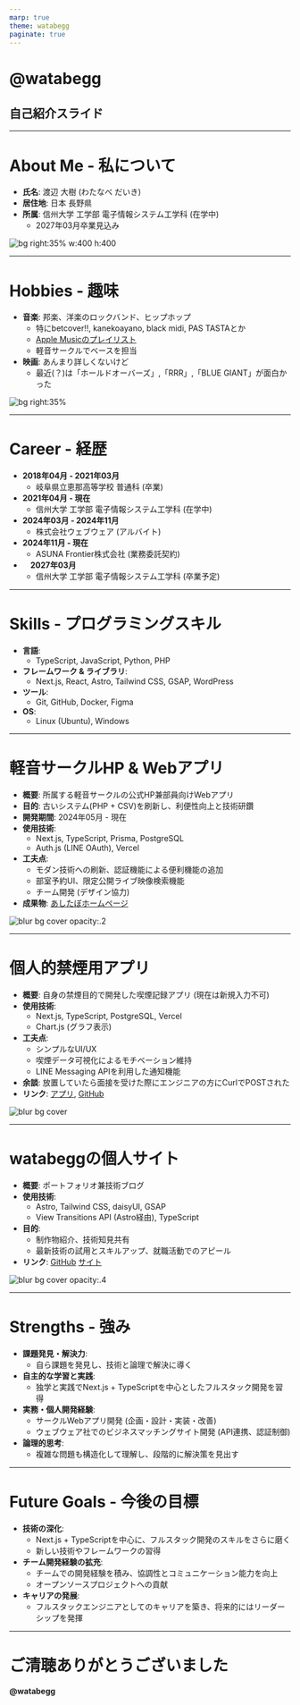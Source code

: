 ```yaml
---
marp: true
theme: watabegg
paginate: true
---
```


<!-- _class: lead -->
# @watabegg
## 自己紹介スライド

---

# About Me - 私について

*   **氏名**: 渡辺 大樹 (わたなべ だいき)
*   **居住地**: 日本 長野県
*   **所属**: 信州大学 工学部 電子情報システム工学科 (在学中)
    *   2027年03月卒業見込み

![bg right:35% w:400 h:400](./images/real_icon.webp)

---

# Hobbies - 趣味

*   **音楽**: 邦楽、洋楽のロックバンド、ヒップホップ
    *   特にbetcover!!, kanekoayano, black midi, PAS TASTAとか
    *   [Apple Musicのプレイリスト](https://music.apple.com/library/playlist/p.ZOAXdxRh48VV3LD)
    *   軽音サークルでベースを担当
* **映画**: あんまり詳しくないけど
    *   最近(？)は「ホールドオーバーズ」,「RRR」,「BLUE GIANT」が面白かった
  
![bg right:35%](./images/image.png)

---

# Career - 経歴

*   **2018年04月 - 2021年03月**
    *   岐阜県立恵那高等学校 普通科 (卒業)
*   **2021年04月 - 現在**
    *   信州大学 工学部 電子情報システム工学科 (在学中)
*   **2024年03月 - 2024年11月**
    *   株式会社ウェブウェア (アルバイト)
*   **2024年11月 - 現在**
    *   ASUNA Frontier株式会社 (業務委託契約)
* 　**2027年03月**
    *   信州大学 工学部 電子情報システム工学科 (卒業予定)

---

# Skills - プログラミングスキル

*   **言語**:
    *   TypeScript, JavaScript, Python, PHP
*   **フレームワーク & ライブラリ**:
    *   Next.js, React, Astro, Tailwind CSS, GSAP, WordPress
*   **ツール**:
    *   Git, GitHub, Docker, Figma
*   **OS**:
    *   Linux (Ubuntu), Windows

---

# 軽音サークルHP & Webアプリ

*   **概要**: 所属する軽音サークルの公式HP兼部員向けWebアプリ
*   **目的**: 古いシステム(PHP + CSV)を刷新し、利便性向上と技術研鑽
*   **開発期間**: 2024年05月 - 現在
*   **使用技術**:
    *   Next.js, TypeScript, Prisma, PostgreSQL
    *   Auth.js (LINE OAuth), Vercel
*   **工夫点**:
    *   モダン技術への刷新、認証機能による便利機能の追加
    *   部室予約UI、限定公開ライブ映像検索機能
    *   チーム開発 (デザイン協力)
*   **成果物**: [あしたぼホームページ](https://www.ashitabo.net)

![blur bg cover opacity:.2](./images/product/ashitabo.png)

---

# 個人的禁煙用アプリ

*   **概要**: 自身の禁煙目的で開発した喫煙記録アプリ (現在は新規入力不可)
*   **使用技術**:
    *   Next.js, TypeScript, PostgreSQL, Vercel
    *   Chart.js (グラフ表示)
*   **工夫点**:
    *   シンプルなUI/UX
    *   喫煙データ可視化によるモチベーション維持
    *   LINE Messaging APIを利用した通知機能
*   **余談**: 放置していたら面接を受けた際にエンジニアの方にCurlでPOSTされた
*   **リンク**: [アプリ](https://no-smoke-nine.vercel.app/), [GitHub](https://github.com/watabegg/no-smoke)

![blur bg cover](./images/product/no-smoking.png)

---

# watabeggの個人サイト

*   **概要**: ポートフォリオ兼技術ブログ
*   **使用技術**:
    *   Astro, Tailwind CSS, daisyUI, GSAP
    *   View Transitions API (Astro経由), TypeScript
*   **目的**:
    *   制作物紹介、技術知見共有
    *   最新技術の試用とスキルアップ、就職活動でのアピール
*   **リンク**: [GitHub](https://www.github.com/watabegg/watabegg.github.io) [サイト](https://watabegg.github.io)

![blur bg cover opacity:.4](./images/product/watabegg-hp.png)

---

# Strengths - 強み

*   **課題発見・解決力**:
    *   自ら課題を発見し、技術と論理で解決に導く
*   **自主的な学習と実践**:
    *   独学と実践でNext.js + TypeScriptを中心としたフルスタック開発を習得
*   **実務・個人開発経験**:
    *   サークルWebアプリ開発 (企画・設計・実装・改善)
    *   ウェブウェア社でのビジネスマッチングサイト開発 (API連携、認証制御)
*   **論理的思考**:
    *   複雑な問題も構造化して理解し、段階的に解決策を見出す

---

# Future Goals - 今後の目標

*   **技術の深化**:
    *   Next.js + TypeScriptを中心に、フルスタック開発のスキルをさらに磨く
    *   新しい技術やフレームワークの習得
*   **チーム開発経験の拡充**:
    *   チームでの開発経験を積み、協調性とコミュニケーション能力を向上
    *   オープンソースプロジェクトへの貢献
*   **キャリアの発展**:
    *   フルスタックエンジニアとしてのキャリアを築き、将来的にはリーダーシップを発揮

---

<!-- _class: lead invert -->
# ご清聴ありがとうございました

**@watabegg**
